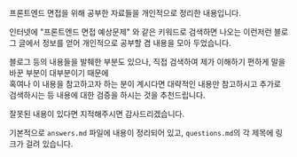 프론트엔드 면접을 위해 공부한 자료들을 개인적으로 정리한 내용입니다.

인터넷에 "프론트엔드 면접 예상문제" 와 같은 키워드로 검색하면 나오는 이런저런 블로그 글에서 정보를 얻어 개인적으로 공부할 겸 내용을 모아 두었습니다.

블로그 등의 내용들을 발췌한 부분도 있으나, 직접 검색하여 제가 이해하기 편하게 말을 바꾼 부분이 대부분이기 때문에  
혹여나 이 내용을 참고하고자 하는 분이 계시다면 대략적인 내용만 참고하시고 추가로 검색하시는 등 내용에 대한 검증을 하시는 것을 추천드립니다.

잘못된 내용이 있다면 지적해주시면 감사드리겠습니다.

기본적으로 `answers.md` 파일에 내용이 정리되어 있고, `questions.md`의 각 제목에 링크가 걸려 있습니다.
